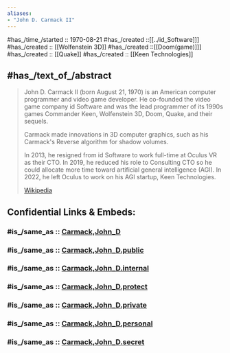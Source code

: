 ```yaml
---
aliases:
- "John D. Carmack II"
---
```


#has_/time_/started :: 1970-08-21 
#has_/created ::[[../id_Software]]] 
#has_/created :: [[Wolfenstein 3D]] 
#has_/created ::[[Doom(game)]]] 
#has_/created :: [[Quake]] 
#has_/created :: [[Keen Technologies]] 
## #has_/text_of_/abstract 

> John D. Carmack II (born August 21, 1970) 
> is an American computer programmer and video game developer. 
> He co-founded the video game company id Software 
> and was the lead programmer of its 1990s games Commander Keen, 
> Wolfenstein 3D, Doom, Quake, and their sequels. 
> 
> Carmack made innovations in 3D computer graphics, 
> such as his Carmack's Reverse algorithm for shadow volumes. 
>
> In 2013, he resigned from id Software to work full-time at Oculus VR as their CTO. 
> In 2019, he reduced his role to Consulting CTO 
> so he could allocate more time toward artificial general intelligence (AGI). 
> In 2022, he left Oculus to work on his AGI startup, Keen Technologies.
>
> [Wikipedia](https://en.wikipedia.org/wiki/John%20Carmack)


## Confidential Links & Embeds: 

### #is_/same_as :: [Carmack,John_D](/_Standards/Society/Economics/Business/Business-Entity/IT~Company/id_Software/Carmack,John_D.md) 

### #is_/same_as :: [Carmack,John_D.public](/_public/Society/Economics/Business/Business-Entity/IT~Company/id_Software/Carmack,John_D.public.md) 

### #is_/same_as :: [Carmack,John_D.internal](/_internal/Society/Economics/Business/Business-Entity/IT~Company/id_Software/Carmack,John_D.internal.md) 

### #is_/same_as :: [Carmack,John_D.protect](/_protect/Society/Economics/Business/Business-Entity/IT~Company/id_Software/Carmack,John_D.protect.md) 

### #is_/same_as :: [Carmack,John_D.private](/_private/Society/Economics/Business/Business-Entity/IT~Company/id_Software/Carmack,John_D.private.md) 

### #is_/same_as :: [Carmack,John_D.personal](/_personal/Society/Economics/Business/Business-Entity/IT~Company/id_Software/Carmack,John_D.personal.md) 

### #is_/same_as :: [Carmack,John_D.secret](/_secret/Society/Economics/Business/Business-Entity/IT~Company/id_Software/Carmack,John_D.secret.md)

